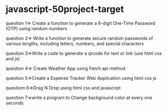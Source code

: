 # javascript-50project-target
question 1=> Create a function to generate a 6-digit One-Time Password (OTP) using random numbers

question 2=> Write a function to generate secure random passwords of various lengths, including letters, numbers, and special characters

question 3=>Write a code to generate a qrcode for text or link (use html css and js)

question 4=> Create Weather App using Fetch api method

question 5=>Create a Expense Tracker Web Application using html css js 

questiom 6=>Drag N Drop using html css and javascript

question 7=>write a program to Change background color at every one seconds
